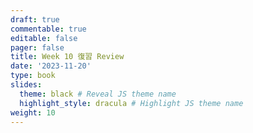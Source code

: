 ```yaml
---
draft: true
commentable: true
editable: false
pager: false
title: Week 10 復習 Review
date: '2023-11-20'
type: book
slides:
  theme: black # Reveal JS theme name
  highlight_style: dracula # Highlight JS theme name
weight: 10
---
```


